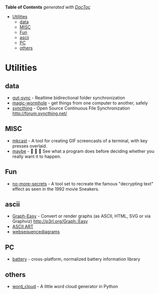 <!-- START doctoc generated TOC please keep comment here to allow auto update -->
<!-- DON'T EDIT THIS SECTION, INSTEAD RE-RUN doctoc TO UPDATE -->
**Table of Contents**  *generated with [DocToc](https://github.com/thlorenz/doctoc)*

- [Utilities](#utilities)
  - [data](#data)
  - [MISC](#misc)
  - [Fun](#fun)
  - [ascii](#ascii)
  - [PC](#pc)
  - [others](#others)

<!-- END doctoc generated TOC please keep comment here to allow auto update -->

# Utilities

## data

- [gut-sync](https://github.com/tillberg/gut) - Realtime bidirectional folder synchronization
- [magic-wormhole](https://github.com/warner/magic-wormhole) - get things from one computer to another, safely
- [syncthing](https://github.com/syncthing/syncthing) - Open Source Continuous File Synchronization http://forum.syncthing.net/


## MISC

- [mkcast](https://github.com/KeyboardFire/mkcast) - A tool for creating GIF screencasts of a terminal, with key presses overlaid.
- [maybe](https://github.com/p-e-w/maybe) - :open_file_folder: :rabbit2: :tophat: See what a program does before deciding whether you really want it to happen.


## Fun

- [no-more-secrets](https://github.com/bartobri/no-more-secrets) - A tool set to recreate the famous "decrypting text" effect as seen in the 1992 movie Sneakers.

## ascii

- [Graph-Easy](https://github.com/ironcamel/Graph-Easy) - Convert or render graphs (as ASCII, HTML, SVG or via Graphviz) http://p3rl.org/Graph::Easy
- [ASCII ART](http://chris.com/ascii/)
- [websequencediagrams](https://www.websequencediagrams.com/)


## PC

- [battery](https://github.com/distatus/battery) - cross-platform, normalized battery information library

## others

- [word_cloud](https://github.com/amueller/word_cloud) - A little word cloud generator in Python
